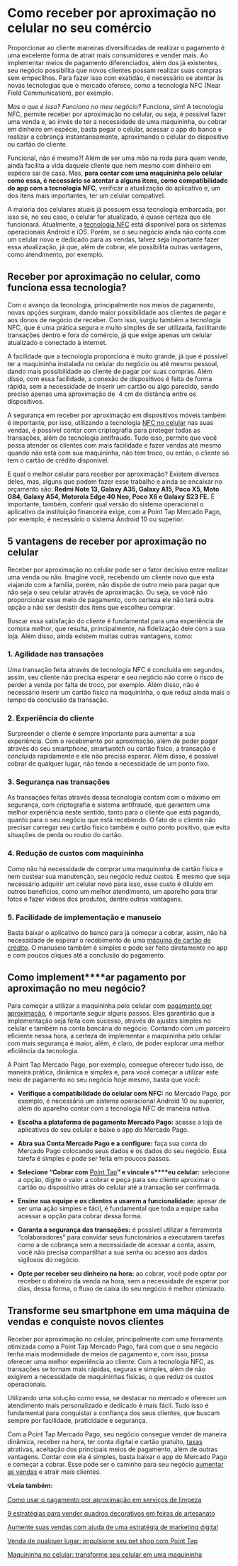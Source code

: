# Como receber por aproximação no celular no seu comércio

Proporcionar ao cliente maneiras diversificadas de realizar o pagamento é uma excelente forma de atrair mais consumidores e vender mais. Ao implementar meios de pagamento diferenciados, além dos já existentes, seu negócio possibilita que novos clientes possam realizar suas compras sem empecilhos. Para fazer isso com exatidão, é necessário se atentar às novas tecnologias que o mercado oferece, como a tecnologia NFC (Near Field Communication), por exemplo.

*Mas o que é isso? Funciona no meu negócio?* Funciona, sim! A tecnologia NFC, permite receber por aproximação no celular, ou seja, é possível fazer uma venda e, ao invés de ter a necessidade de uma maquininha, ou cobrar em dinheiro em espécie, basta pegar o celular, acessar o app do banco e realizar a cobrança instantaneamente, aproximando o celular do dispositivo ou cartão do cliente.

Funcional, não é mesmo?! Além de ser uma mão na roda para quem vende, ainda facilita a vida daquele cliente que nem mesmo com dinheiro em espécie sai de casa. Mas, **para contar com uma maquininha pelo celular como essa, é necessário se atentar a alguns itens, como compatibilidade do app com a tecnologia NFC**, verificar a atualização do aplicativo e, um dos itens mais importantes, ter um celular compatível.

A maioria dos celulares atuais já possuem essa tecnologia embarcada, por isso se, no seu caso, o celular for atualizado, é quase certeza que ele funcionará. Atualmente, a [tecnologia NFC](https://meubolso.mercadopago.com.br/como-a-tecnologia-nfc-funciona) está disponível para os sistemas operacionais Android e iOS. Porém, se o seu negócio ainda não conta com um celular novo e dedicado para as vendas, talvez seja importante fazer essa atualização, já que, além de cobrar, ele possibilita outras vantagens, como atendimento, por exemplo.

## **Receber por aproximação no celular, como funciona essa tecnologia?**

Com o avanço da tecnologia, principalmente nos meios de pagamento, novas opções surgiram, dando maior possibilidade aos clientes de pagar e aos donos de negócio de receber. Com isso, surgiu também a tecnologia NFC, que é uma prática segura e muito simples de ser utilizada, facilitando transações dentro e fora do comércio, já que exige apenas um celular atualizado e conectado à internet.

A facilidade que a tecnologia proporciona é muito grande, já que é possível ter a maquininha instalada no celular do negócio ou até mesmo pessoal, dando mais possibilidade ao cliente de pagar por suas compras. Além disso, com essa facilidade, a conexão de dispositivos é feita de forma rápida, sem a necessidade de inserir um cartão ou algo parecido, sendo preciso apenas uma aproximação de  4 cm de distância entre os dispositivos.

A segurança em receber por aproximação em dispositivos móveis também é importante, por isso, utilizando a tecnologia [NFC no celular](https://meubolso.mercadopago.com.br/impulsionar-vendas-semijoias-com-nfc-no-celular) nas suas vendas, é possível contar com criptografia para proteger todas as transações, além de tecnologia antifraude. Tudo isso, permite que você possa atender os clientes com mais facilidade e fazer vendas até mesmo quando não está com sua maquininha, não tem troco, ou então, o cliente só tem o cartão de crédito disponível.

E qual o melhor celular para receber por aproximação? Existem diversos deles, mas, alguns que podem fazer esse trabalho e ainda se encaixar no orçamento são: **Redmi Note 13, Galaxy A35, Galaxy A15, Poco X5, Moto G84, Galaxy A54, Motorola Edge 40 Neo, Poco X6 e Galaxy S23 FE.** É importante, também, conferir qual versão do sistema operacional o aplicativo da instituição financeira exige, com a Point Tap Mercado Pago, por exemplo, é necessário o sistema Android 10 ou superior.

## **5 vantagens de receber por aproximação no celular**

Receber por aproximação no celular pode ser o fator decisivo entre realizar uma venda ou não. Imagine você, recebendo um cliente novo que está viajando com a família, porém, não dispõe de outro meio para pagar que não seja o seu celular através de aproximação. Ou seja, se você não proporcionar esse meio de pagamento, com certeza ele não terá outra opção a não ser desistir dos itens que escolheu comprar.

Buscar essa satisfação do cliente é fundamental para uma experiência de compra melhor, que resulta, principalmente, na fidelização dele com a sua loja. Além disso, ainda existem muitas outras vantagens, como:

### **1. Agilidade nas transações**

Uma transação feita através de tecnologia NFC é concluída em segundos, assim, seu cliente não precisa esperar e seu negócio não corre o risco de perder a venda por falta de troco, por exemplo. Além disso, não é necessário inserir um cartão físico na maquininha, o que reduz ainda mais o tempo da conclusão da transação.

### **2.** **Experiência do cliente**

Surpreender o cliente é sempre importante para aumentar a sua experiência. Com o recebimento por aproximação, além de poder pagar através do seu smartphone, smartwatch ou cartão físico, a transação é concluída rapidamente e ele não precisa esperar. Além disso, é possível cobrar de qualquer lugar, não tendo a necessidade de um ponto fixo.

### **3.** **Segurança nas transações**

As transações feitas através dessa tecnologia contam com o máximo em segurança, com criptografia e sistema antifraude, que garantem uma melhor experiência neste sentido, tanto para o cliente que está pagando, quanto para o seu negócio que está recebendo. O fato de o cliente não precisar carregar seu cartão físico também é outro ponto positivo, que evita situações de perda ou roubo do cartão.

### **4.** **Redução de custos com maquininha**

Como não há necessidade de comprar uma maquininha de cartão física e nem custear sua manutenção, seu negócio reduz custos. E mesmo que seja necessário adquirir um celular novo para isso, esse custo é diluído em outros benefícios, como um melhor atendimento, um aparelho para tirar fotos e fazer vídeos dos produtos, dentre outras vantagens.

### **5.** **Facilidade de implementação e manuseio**

Basta baixar o aplicativo do banco para já começar a cobrar, assim, não há necessidade de esperar o recebimento de uma [máquina de cartão de crédito](https://meubolso.mercadopago.com.br/como-ter-maquina-de-cartao-de-credito-no-celular). O manuseio também é simples e pode ser feito diretamente no app e com poucos cliques até a conclusão do pagamento.

## **Como implement****ar pagamento por aproximação no meu negócio?**

Para começar a utilizar a maquininha pelo celular com [pagamento por aproximação](https://meubolso.mercadopago.com.br/pagamento-por-aproximacao-no-celular), é importante seguir alguns passos. Eles garantirão que a implementação seja feita com sucesso, através de ajustes simples no celular e também na conta bancária do negócio. Contando com um parceiro eficiente nessa hora, a certeza de implementar a maquininha pelo celular com mais segurança é maior, além, é claro, de poder explorar uma melhor eficiência da tecnologia.

A Point Tap Mercado Pago, por exemplo, consegue oferecer tudo isso, de maneira prática, dinâmica e simples e, para você começar a utilizar este meio de pagamento no seu negócio hoje mesmo, basta que você:

- **Verifique a compatibilidade do celular com NFC:** no Mercado Pago, por exemplo, é necessário um sistema operacional Android 10 ou superior, além do aparelho contar com a tecnologia NFC de maneira nativa.

- **Escolha a plataforma de pagamento Mercado Pago:** acesse a loja de aplicativos do seu celular e baixe o app do Mercado Pago.

- **Abra sua Conta Mercado Pago e a configure:** faça sua conta do Mercado Pago colocando seus dados e os dados do seu negócio. Essa tarefa é simples e pode ser feita em poucos passos.

- **Selecione “Cobrar com** [Point Tap](https://meubolso.mercadopago.com.br/como-configurar-point-tap-em-minutos)**” e vincule s****eu celular:** selecione a opção, digite o valor a cobrar e peça para seu cliente aproximar o cartão ou dispositivo atrás do celular até a transação ser confirmada.

- **Ensine sua equipe e os clientes a usarem a funcionalidade:** apesar de ser uma ação simples e fácil, é fundamental que toda a equipe saiba acessar a opção para cobrar dessa forma.

- **Garanta a segurança das transações:** é possível utilizar a ferramenta “colaboradores” para convidar seus funcionários a executarem tarefas como a de cobrança sem a necessidade de acessar a conta, assim, você não precisa compartilhar a sua senha ou acesso aos dados sigilosos do negócio.

- **Opte por receber seu dinheiro na hora:** ao cobrar, você pode optar por receber o dinheiro da venda na hora, sem a necessidade de esperar por dias, dessa forma, o fluxo de caixa do seu negócio é melhor otimizado.

## **Transforme seu smartphone em uma máquina de vendas e conquiste novos clientes**

Receber por aproximação no celular, principalmente com uma ferramenta otimizada como a Point Tap Mercado Pago, fará com que o seu negócio tenha mais modernidade de meios de pagamento e, com isso, possa oferecer uma melhor experiência ao cliente. Com a tecnologia NFC, as transações se tornam mais rápidas, seguras e simples, além de não exigirem a necessidade de maquininhas físicas, o que reduz os custos operacionais.

Utilizando uma solução como essa, se destacar no mercado e oferecer um atendimento mais personalizado e dedicado é mais fácil. Tudo isso é fundamental para conquistar a confiança dos seus clientes, que buscam sempre por facilidade, praticidade e segurança.

Com a Point Tap Mercado Pago, seu negócio consegue vender de maneira dinâmica, receber na hora, ter conta digital e cartão gratuito, [taxas](https://meubolso.mercadopago.com.br/taxas-para-cobrar-com-point-tap) atrativas, aceitação dos principais meios de pagamento, além de outras vantagens. Contar com ela é simples, basta baixar o app do Mercado Pago e começar a cobrar. Esse pode ser o caminho para seu negócio [aumentar as vendas](https://meubolso.mercadopago.com.br/recursos-point-tap-para-aumentar-as-vendas) e atrair mais clientes.

**💡Leia também:**

[Como usar o pagamento por aproximação em serviços de limpeza](https://meubolso.mercadopago.com.br/servicos-de-limpeza-com-pagamento-por-aproximacao)

[9 estratégias para vender quadros decorativos em feiras de artesanato](https://meubolso.mercadopago.com.br/vender-quadros-decorativos-feiras-de-artesanato)

[Aumente suas vendas com ajuda de uma estratégia de marketing digital](https://meubolso.mercadopago.com.br/estrategia-de-marketing-digital-para-a-sua-loja-fisica)

[Venda de qualquer lugar: impulsione seu pet shop com Point Tap](https://meubolso.mercadopago.com.br/venda-de-qualquer-lugar-pet-shop-point-tap)

[Maquininha no celular: transforme seu celular em uma maquininha](https://meubolso.mercadopago.com.br/inove-seu-negocio-com-maquininha-no-celular)